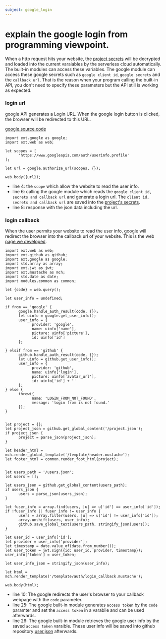 ```yaml
---
subject: google_login
---
```


# explain the google login from programming viewpoint.
When a http request hits your website, the [project secrets](/cookbook/project_secrets.md) will be decrypted and loaded into the current varaiables by the serverless cloud automatically. The built-in modules can access these variables. The google module can access these google secrets such as `google client id`, `google secrets` and the `callback url`.  That is the reason when your program calling the built-in API, you don't need to specify these parameters but the API still is working as expected.

### login url
google API generates a Login URL. When the google login button is clicked, the browser will be redirected to this URL.

[google source code](https://github.com/pomelio/website/blob/main/apps/root/bin/auth/google.wby)
```
import ext.google as google;
import ext.web as web;

let scopes = [
      'https://www.googleapis.com/auth/userinfo.profile'
];

let url = google.authorize_url(scopes, {});

web.body({url});
```

- line 4: the `scope` which allow the website to read the user info.
- line 6: calling the google module which reads the `google client id, secrets and callback url` and generate a login url. The `client id, secrets and callback url` are saved into the [project's secrets](/cookbook/project_secrets.md).
- line 8: response with the json data including the url.

### login callback
When the user permits your website to read the user info, google will redirect the browser into the callback url of your website. This is the web [page we developed](https://github.com/pomelio/website/blob/main/apps/root/bin/auth/callback.wby). 

```
import ext.web as web;
import ext.github as github;
import ext.google as google;
import std.array as array;
import ext.jwt as jwt;
import ext.mustache as mch;
import std.date as date;
import modules.common as common;

let {code} = web.query();

let user_info = undefined;

if from == 'google' {
      google.handle_auth_result(code, {});
      let uinfo = google.get_user_info();
      user_info = {
            provider: 'google',
            name: uinfo['name'],
            picture: uinfo['picture'],
            id: uinfo['id']
      };

} elsif from == 'github' {
      github.handle_auth_result(code, {});
      let uinfo = github.get_user_info();
      user_info = {
            provider: 'github',
            name: uinfo['login'],
            picture: uinfo['avatar_url'],
            id: uinfo['id'] + ''
      };
} else {
      throw({
            name: 'LOGIN_FROM_NOT_FOUND',
            message: 'login from is not found.'
      });
}


let project = {};
let project_json = github.get_global_content('/project.json');
if project_json {
      project = parse_json(project_json);
}

let header_html = mch.render_global_template('/template/header.mustache');
let footer_html = common.render_foot_html(project);


let users_path = '/users.json';
let users = [];

let users_json = github.get_global_content(users_path);
if users_json {
      users = parse_json(users_json);
}

let fuser_info = array.find(users, |u| => u['id'] == user_info['id']);
if !fuser_info || fuser_info != user_info {
      users = array.filter(users, |u| => u['id'] != user_info['id']);
      array.unshift(users, user_info);
      github.save_global_text(users_path, stringify_json(users));
}

let user_id = user_info['id'];
let provider = user_info['provider'];
let timestamp = date.value_of(date.from_number());
let user_token = jwt.sign({id: user_id, provider, timestamp});
user_info['token'] = user_token;

let user_info_json = stringify_json(user_info);

let html = mch.render_template('/template/auth/login_callback.mustache');

web.body(html);
```

- line 10: The google redirects the user's browser to your callback webpage with the `code` parameter.
- line 25: The google built-in module generates `access token` by the `code` paramter and set the `access token` in a varabile and can be used afterwards.
- line 26: The google built-in module retrieves the google user info by the saved `access token` varaible. These user info will be saved into github repository [user.json](https://github.com/pomelio/website/blob/main/data/users.json) afterwards.
